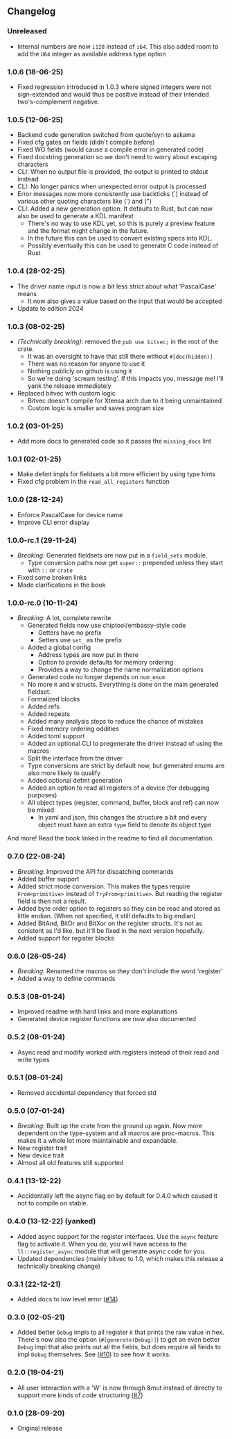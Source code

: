 ## Changelog

### Unreleased

- Internal numbers are now `i128` instead of `i64`. This also added room to add the `U64` integer as available address type option

### 1.0.6 (18-06-25)

- Fixed regression introduced in 1.0.3 where signed integers were not sign-extended
  and would thus be positive instead of their intended two's-complement negative.

### 1.0.5 (12-06-25)

- Backend code generation switched from quote/syn to askama
- Fixed cfg gates on fields (didn't compile before)
- Fixed WO fields (would cause a compile error in generated code)
- Fixed docstring generation so we don't need to worry about escaping characters
- CLI: When no output file is provided, the output is printed to stdout instead
- CLI: No longer panics when unexpected error output is processed
- Error messages now more consistently use backticks (`) instead of various other quoting characters like (') and (")
- CLI: Added a new generation option. It defaults to Rust, but can now also be used to generate a KDL manifest
  - There's no way to use KDL yet, so this is purely a preview feature and the format might change in the future.
  - In the future this can be used to convert existing specs into KDL.
  - Possibly eventually this can be used to generate C code instead of Rust

### 1.0.4 (28-02-25)

- The driver name input is now a bit less strict about what 'PascalCase' means
  - It now also gives a value based on the input that would be accepted
- Update to edition 2024

### 1.0.3 (08-02-25)

- *(Technically breaking)*: removed the `pub use bitvec;` in the root of the crate.
  - It was an oversight to have that still there without `#[doc(hidden)]`
  - There was no reason for anyone to use it
  - Nothing publicly on github is using it
  - So we're doing 'scream testing'. If this impacts you, message me! I'll yank the release immediately
- Replaced bitvec with custom logic
  - Bitvec doesn't compile for Xtensa arch due to it being unmaintained
  - Custom logic is smaller and saves program size

### 1.0.2 (03-01-25)

- Add more docs to generated code so it passes the `missing_docs` lint

### 1.0.1 (02-01-25)

- Make defmt impls for fieldsets a bit more efficient by using type hints
- Fixed cfg problem in the `read_all_registers` function

### 1.0.0 (28-12-24)

- Enforce PascalCase for device name
- Improve CLI error display

### 1.0.0-rc.1 (29-11-24)

- *Breaking*: Generated fieldsets are now put in a `field_sets` module.
  - Type conversion paths now get `super::` prepended unless they start with `::` or `crate`
- Fixed some broken links
- Made clarifications in the book

### 1.0.0-rc.0 (10-11-24)

- *Breaking*: A lot, complete rewrite
  - Generated fields now use chiptool/embassy-style code
    - Getters have no prefix
    - Setters use `set_` as the prefix
  - Added a global config
    - Address types are now put in there
    - Option to provide defaults for memory ordering
    - Provides a way to change the name normalization options
  - Generated code no longer depends on `num_enum`
  - No more `R` and `W` structs. Everything is done on the main generated fieldset.
  - Formalized blocks
  - Added refs
  - Added repeats
  - Added many analysis steps to reduce the chance of mistakes
  - Fixed memory ordering oddities
  - Added toml support
  - Added an optional CLI to pregenerate the driver instead of using the macros
  - Split the interface from the driver
  - Type conversions are strict by default now, but generated enums are also more likely to qualify
  - Added optional defmt generation
  - Added an option to read all registers of a device (for debugging purposes)
  - All object types (register, command, buffer, block and ref) can now be mixed
    - In yaml and json, this changes the structure a bit and every object must have an extra `type` field to denote its object type

And more! Read the book linked in the readme to find all documentation.

### 0.7.0 (22-08-24)

- *Breaking*: Improved the API for dispatching commands
- Added buffer support
- Added strict mode conversion. This makes the types require `From<primitive>` instead of `TryFrom<primitive>`.
  But reading the register field is then not a result.
- Added byte order option to registers so they can be read and stored as little endian. (When not specified, it still defaults to big endian)
- Added BitAnd, BitOr and BitXor on the register structs. It's not as conistent as I'd like, but it'll be fixed in the next version hopefully.
- Added support for register blocks

### 0.6.0 (26-05-24)

- *Breaking*: Renamed the macros so they don't include the word 'register'
- Added a way to define commands

### 0.5.3 (08-01-24)

- Improved readme with hard links and more explanations
- Generated device register functions are now also documented

### 0.5.2 (08-01-24)

- Async read and modify worked with registers instead of their read and write types

### 0.5.1 (08-01-24)

- Removed accidental dependency that forced std

### 0.5.0 (07-01-24)

- *Breaking*: Built up the crate from the ground up again.
  Now more dependent on the type-system and all macros are proc-macros.
  This makes it a whole lot more maintainable and expandable.
- New register trait
- New device trait
- Almost all old features still supported

### 0.4.1 (13-12-22)
- Accidentally left the async flag on by default for 0.4.0 which caused it not to compile on stable.
### 0.4.0 (13-12-22) (yanked)
- Added async support for the register interfaces. Use the `async` feature flag to activate it.
  When you do, you will have access to the `ll::register_async` module that will generate async code for you.
- Updated dependencies (mainly bitvec to 1.0, which makes this release a technically breaking change)

### 0.3.1 (22-12-21)
- Added docs to low level error ([#14](https://github.com/diondokter/device-driver/pull/10))
### 0.3.0 (02-05-21)
- Added better `Debug` impls to all register `R` that prints the raw value in hex.
  There's now also the option (`#[generate(Debug)]`) to get an even better `Debug` impl that also prints out all the fields,
  but does require all fields to impl `Debug` themselves.
  See ([#10](https://github.com/diondokter/device-driver/pull/10)) to see how it works.
### 0.2.0 (19-04-21)
- All user interaction with a 'W' is now through &mut instead of directly to support more kinds of code structuring ([#7](https://github.com/diondokter/device-driver/pull/7))
### 0.1.0 (28-09-20)
- Original release